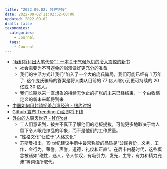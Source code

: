 ```yaml
---
title: "2022.09.02: 各种链接"
date: 2022-09-02T11:02:52+08:00
updated: 2022-09-02
draft: false
taxonomies:
  categories:
    - Journal
  tags:
    - Journal
---
```


- [“我们将付出大笔代价”：一本关于气候危机的令人震惊的新书](https://www.theguardian.com/books/2022/aug/31/an-inconvenient-apocalypse-climate-crisis-book)
  - 社会需要为不可避免的崩溃做好更充分的准备
  - 我们的生活方式让我们“陷入了一个大的庞氏骗局，我们可能已经有 1 万年了. 这个庞氏骗局的答案是将人类从目前的 77 亿人缩小到更可持续的 20 亿或 30 亿人。
  - 我们长期以来一直想象的持续无休止的扩张的未来已经结束，一个由收缩定义的新未来即将到来
  <!-- more -->
- [中国如何用封锁扼杀台湾经济 - 纽约时报](https://www.nytimes.com/interactive/2022/08/25/world/asia/china-taiwan-conflict-blockade.html)
- [Github 宣布 Trending 页面即将下线](https://github.com/trending)
- [外向的人毁灭世界 - NYPost](https://nypost.com/2012/02/05/extroverts-destroy-the-world/)
  - 工人们意识到，被并不真正了解他们的老板提拔，可能更多地取决于给人留下令人眼花缭乱的印象，而不是他们的工作质量。
  - “性格文化”让位于“人格文化”
  - 苏斯曼指出，19 世纪建议手册中最常称赞的品质是“公民身份，义务，工作，金行为，荣誉，声誉，道德，礼仪和正直”。在后卡内基时代，这些概念被诸如“磁性，迷人，令人惊叹，有吸引力，发光，主导，有力和精力充沛”等词语所取代。

